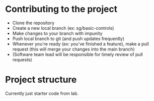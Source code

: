 # Contributing to the project

* Clone the repository
* Create a new local branch (ex: sg/basic-controls)
* Make changes to your branch with impunity
* Push local branch to git (and push updates frequently)
* Whenever you're ready (ex: you've finished a feature), make a pull request (this will merge your changes into the main branch)
* (Software team lead will be responsible for timely review of pull requests)

# Project structure

Currently just starter code from lab.